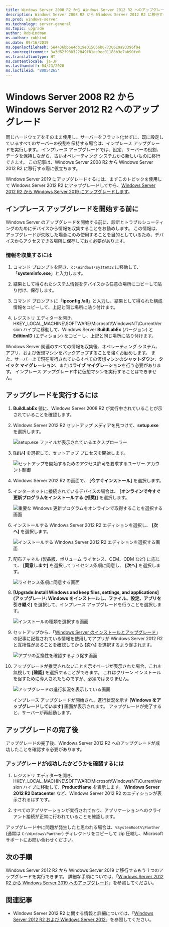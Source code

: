 ```yaml
---
title: Windows Server 2008 R2 から Windows Server 2012 R2 へのアップグレード | Microsoft Docs
description: Windows Server 2008 R2 から Windows Server 2012 R2 に移行するためのインプレース アップグレードを実行する方法について説明します。
ms.prod: windows-server
ms.technology: server-general
ms.topic: upgrade
author: RobHindman
ms.author: robhind
ms.date: 09/16/2019
ms.openlocfilehash: 5e4436bb6e4db19e015056b67730619a93396f9e
ms.sourcegitcommit: 3a3d62f938322849f81ee9ec01186b3e7ab90fe0
ms.translationtype: HT
ms.contentlocale: ja-JP
ms.lasthandoff: 04/23/2020
ms.locfileid: "80854265"
---
```

# <a name="upgrade-windows-server-2008-r2-to-windows-server-2012-r2"></a>Windows Server 2008 R2 から Windows Server 2012 R2 へのアップグレード

同じハードウェアをそのまま使用し、サーバーをフラット化せずに、既に設定しているすべてのサーバーの役割を保持する場合は、インプレース アップグレードを実行します。 インプレース アップグレードでは、設定、サーバーの役割、データを保持しながら、古いオペレーティング システムから新しいものに移行できます。 この記事は、Windows Server 2008 R2 から Windows Server 2012 R2 に移行する際に役立ちます。

Windows Server 2019 にアップグレードするには、まずこのトピックを使用して Windows Server 2012 R2 にアップグレードしてから、[Windows Server 2012 R2 から Windows Server 2019 にアップグレードします](upgrade-2012r2-to-2019.md)。

## <a name="before-you-begin-your-in-place-upgrade"></a>インプレース アップグレードを開始する前に

Windows Server のアップグレードを開始する前に、診断とトラブルシューティングのためにデバイスから情報を収集することをお勧めします。 この情報は、アップグレードが失敗した場合にのみ使用することを目的としているため、デバイスからアクセスできる場所に保存しておく必要があります。

### <a name="to-collect-your-info"></a>情報を収集するには

1. コマンド プロンプトを開き、`c:\Windows\system32` に移動して、「**systeminfo.exe**」と入力します。

2. 結果として得られたシステム情報をデバイスから任意の場所にコピーして貼り付け、保存します。

3. コマンド プロンプトに「**ipconfig /all**」と入力し、結果として得られた構成情報をコピーして、上記と同じ場所に貼り付けます。

4. レジストリ エディターを開き、HKEY_LOCAL_MACHINE\SOFTWARE\Microsoft\WindowsNT\CurrentVersion ハイブに移動して、Windows Server **BuildLabEx** (バージョン) と **EditionID** (エディション) をコピーし、上記と同じ場所に貼り付けます。

Windows Server 関連のすべての情報を収集後、オペレーティング システム、アプリ、および仮想マシンをバックアップすることを強くお勧めします。 また、サーバー上で現在実行されているすべての仮想マシンの**シャットダウン**、**クイック マイグレーション**、または**ライブ マイグレーション**を行う必要があります。 インプレース アップグレード中に仮想マシンを実行することはできません。

## <a name="to-perform-the-upgrade"></a>アップグレードを実行するには

1. **BuildLabEx** 値に、Windows Server 2008 R2 が実行中されていることが示されていることを確認します。

2. Windows Server 2012 R2 セットアップ メディアを見つけて、**setup.exe** を選択します。

    ![setup.exe ファイルが表示されているエクスプローラー](media/upgrade-2008r2-2012r2/setup-2012r2.png)

3. **[はい]** を選択して、セットアップ プロセスを開始します。

    ![セットアップを開始するためのアクセス許可を要求するユーザー アカウント制御](media/upgrade-2008r2-2012r2/start-setup-uac-box.png)

4. Windows Server 2012 R2 の画面で、 **[今すぐインストール]** を選択します。

5. インターネットに接続されているデバイスの場合は、 **[オンラインで今すぐ更新プログラムをインストールする (推奨)]** を選択します。

    ![重要な Windows 更新プログラムをオンラインで取得することを選択する画面](media/upgrade-2008r2-2012r2/imp-updates-win-setup.png)

6. インストールする Windows Server 2012 R2 エディションを選択し、 **[次へ]** を選択します。

    ![インストールする Windows Server 2012 R2 エディションを選択する画面](media/upgrade-2008r2-2012r2/select-os-edition.png)

7. 配布チャネル (製品版、ボリューム ライセンス、OEM、ODM など) に応じて、 **[同意します]** を選択してライセンス条項に同意し、 **[次へ]** を選択します。

    ![ライセンス条項に同意する画面](media/upgrade-2008r2-2012r2/license-terms.png)

8. **[Upgrade:Install Windows and keep files, settings, and applications]\(アップグレード: Windows をインストールし、ファイル、設定、アプリを引き継ぐ\)** を選択して、インプレース アップグレードを行うことを選択します。

    ![インストールの種類を選択する画面](media/upgrade-2008r2-2012r2/choose-install-upgrade.png)

9. セットアップから、「[Windows Server のインストールとアップグレード](https://docs.microsoft.com/windows-server/get-started/installation-and-upgrade)」の記事に記載されている情報を使用してアプリが Windows Server 2012 R2 と互換性があることを確認してから **[次へ]** を選択するよう促されます。

    ![アプリの互換性を確認するよう促す画面](media/upgrade-2008r2-2012r2/compatibility-report.png)

10. アップグレードが推奨されないことを示すページが表示された場合、これを無視して **[確認]** を選択することができます。 これはクリーン インストールを促すために導入されたものですが、必須ではありません。

    ![アップグレードの進行状況を表示している画面](media/upgrade-2008r2-2012r2/upgrading-windows-with-progress.png)

    インプレース アップグレードが開始され、進行状況を示す **[Windows をアップグレードしています]** 画面が表示されます。 アップグレードが完了すると、サーバーが再起動します。

## <a name="after-your-upgrade-is-done"></a>アップグレードの完了後

アップグレードの完了後、Windows Server 2012 R2 へのアップグレードが成功したことを確認する必要があります。

### <a name="to-make-sure-your-upgrade-was-successful"></a>アップグレードが成功したかどうかを確認するには

1. レジストリ エディターを開き、HKEY_LOCAL_MACHINE\SOFTWARE\Microsoft\WindowsNT\CurrentVersion ハイブに移動して、**ProductName** を表示します。 **Windows Server 2012 R2 Datacenter** など、Windows Server 2012 R2 のエディションが表示されるはずです。

2. すべてのアプリケーションが実行されており、アプリケーションへのクライアント接続が正常に行われていることを確認します。

アップグレード中に問題が発生したと思われる場合は、`%SystemRoot%\Panther` (通常は `C:\Windows\Panther`) ディレクトリをコピーして zip 圧縮し、Microsoft サポートにお問い合わせください。

## <a name="next-steps"></a>次の手順

Windows Server 2012 R2 から Windows Server 2019 に移行するもう 1 つのアップグレードを実行できます。 詳細な手順については、「[Windows Server 2012 R2 から Windows Server 2019 へのアップグレード](upgrade-2012r2-to-2019.md)」を参照してください。

## <a name="related-articles"></a>関連記事

- Windows Server 2012 R2 に関する情報と詳細については、「[Windows Server 2012 R2 および Windows Server 2012](https://docs.microsoft.com/previous-versions/windows/it-pro/windows-server-2012-R2-and-2012/hh801901(v=ws.11))」を参照してください。
